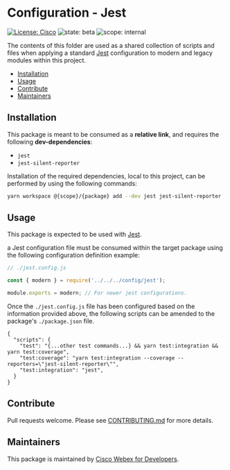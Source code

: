 # Configuration - Jest

[![License: Cisco](https://img.shields.io/badge/License-Cisco-blueviolet?style=flat-square)](https://github.com/webex/webex-js-sdk/blob/master/LICENSE)
![state: beta](https://img.shields.io/badge/State\-Beta-blue?style=flat-square)
![scope: internal](https://img.shields.io/badge/Scope-Internal-red?style=flat-square)

The contents of this folder are used as a shared collection of scripts and files when applying a standard [Jest](https://jestjs.io/) configuration to modern and legacy modules within this project.

* [Installation](#installation)
* [Usage](#usage)
* [Contribute](#contribute)
* [Maintainers](#maintainers)

## Installation

This package is meant to be consumed as a **relative link**, and requires the following **dev-dependencies**:

* `jest`
* `jest-silent-reporter`

Installation of the required dependencies, local to this project, can be performed by using the following commands:

```bash
yarn workspace @{scope}/{package} add --dev jest jest-silent-reporter
```

## Usage

This package is expected to be used with [Jest](https://jestjs.io/).

a Jest configuration file must be consumed within the target package using the following configuration definition example:

```js
// ./jest.config.js

const { modern } = require('../../../config/jest');

module.exports = modern; // For newer jest configurations.
```

Once the `./jest.config.js` file has been configured based on the information provided above, the following scripts can be amended to the package's `./package.json` file.

```jsonc
{
  "scripts": {
    "test": "{...other test commands...} && yarn test:integration && yarn test:coverage",
    "test:coverage": "yarn test:integration --coverage --reporters=\"jest-silent-reporter\"",
    "test:integration": "jest",
  }
}
```

## Contribute

Pull requests welcome. Please see [CONTRIBUTING.md](https://github.com/webex/webex-js-sdk/blob/master/CONTRIBUTING.md) for more details.

## Maintainers

This package is maintained by [Cisco Webex for Developers](https://developer.webex.com/).
